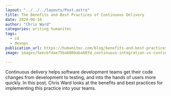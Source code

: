 ```yaml
---
layout: "../../../layouts/Post.astro"
title: The Benefits and Best Practices of Continuous Delivery
date: 2020-06-16
author: "Chris Ward"
categories: writing humanitec
tags: 
  - cd
  - devops
publication_url: https://humanitec.com/blog/benefits-and-best-practices-of-continuous-delivery
image: images/5eecbfdae75ba6808aba88fd_continuous-integration-vs-continuous-delivery-vs-continuous-deployment-humanitec.png

---
```

Continuous delivery helps software development teams get their code changes from development to testing, and into the hands of users more quickly. In this post, Chris Ward looks at the benefits and best practices for implementing this practice into your teams.